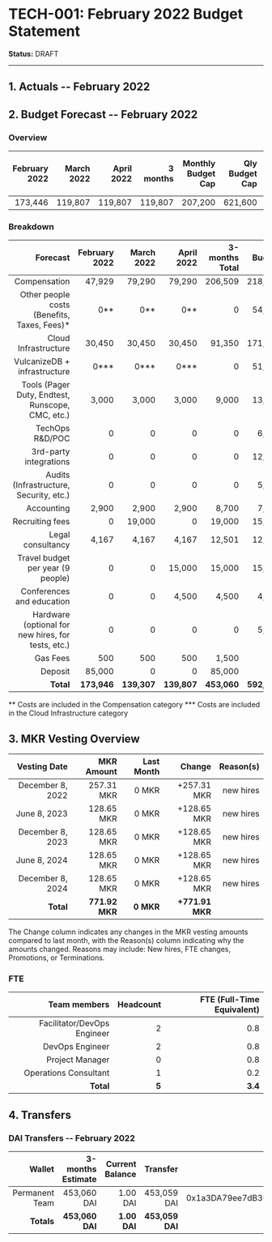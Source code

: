 # TECH-001: February 2022 Budget Statement

**Status:** DRAFT

---

## 1. Actuals -- February 2022

## 2. Budget Forecast -- February 2022

### Overview

|February 2022|March 2022|April 2022|3 months|Monthly Budget Cap|Qly Budget Cap|Annual Budget Cap + Buffer|
|------------:|---------:|---------:|-------:|-----------------:|-------------:|-------------------------:|
|173,446|119,807|119,807|119,807|207,200|621,600|2,486,400|

### Breakdown
|Forecast|February 2022|March 2022|April 2022|3-months Total|Qly Budget Cap|
|------------:|---------:|---------:|-------:|-----------------:|-------------:|
|Compensation|47,929|79,290|79,290|206,509|218,000|
|Other people costs (Benefits, Taxes, Fees)*|0**|0**|0**|0|54,500|
|Cloud Infrastructure|30,450|30,450|30,450|91,350|171,000|
|VulcanizeDB + infrastructure|0***|0***|0***|0|51,250|
|Tools (Pager Duty, Endtest, Runscope, CMC, etc.)|3,000|3,000|3,000|9,000|13,500|
|TechOps R&D/POC|0|0|0|0|6,000|
|3rd-party integrations|0|0|0|0|12,500|
|Audits (Infrastructure, Security, etc.)|0|0|0|0|5,000|
|Accounting|2,900|2,900|2,900|8,700|7,500|
|Recruiting fees|0|19,000|0|19,000|15,000|
|Legal consultancy|4,167|4,167|4,167|12,501|12,500|
|Travel budget per year (9 people)|0|0|15,000|15,000|15,750|
|Conferences and education|0|0|4,500|4,500|4,500|
|Hardware (optional for new hires, for tests, etc.)|0|0|0|0|5,000|
|Gas Fees|500|500|500|1,500|-|
|Deposit|85,000|0|0|85,000|-|
|**Total**|**173,946**|**139,307**|**139,807**|**453,060**|**592,000**|

** Costs are included in the Compensation category
*** Costs are included in the Cloud Infrastructure category

## 3. MKR Vesting Overview
				
|Vesting Date|MKR Amount|Last Month|Change|Reason(s)|
|---------------:|---------:|---------:|-------:|-----------------:|
|December 8, 2022|257.31 MKR|0 MKR|+257.31 MKR|new hires|
|June 8, 2023|128.65 MKR|0 MKR|+128.65 MKR|new hires|
|December 8, 2023|128.65 MKR|0 MKR|+128.65 MKR|new hires|
|June 8, 2024|128.65 MKR|0 MKR|+128.65 MKR|new hires|
|December 8, 2024|128.65 MKR|0 MKR|+128.65 MKR|new hires|
|**Total**|**771.92 MKR**|**0 MKR**|**+771.91 MKR**||

The Change column indicates any changes in the MKR vesting amounts compared to last month, with the Reason(s) column indicating why the amounts changed. Reasons may include: New hires, FTE changes, Promotions, or Terminations.

### FTE
|Team members|Headcount|FTE (Full-Time Equivalent)|
|---------------:|---------:|---------:|
|Facilitator/DevOps Engineer|2|0.8|
|DevOps Engineer|2|0.8|
|Project Manager|0|0.8|
|Operations Consultant|1|0.2|
|**Total**|**5**|**3.4**|

## 4. Transfers

### DAI Transfers -- February 2022

|Wallet|3-months Estimate|Current Balance|Transfer|Multi-sig Address|
|---------------:|---------:|---------:|-------:|-----------------:|
|Permanent Team|453,060 DAI|1.00 DAI|453,059 DAI|0x1a3DA79ee7dB30466cA752DE6a75DEf5e635b2f6|
|**Totals**|**453,060 DAI**|**1.00 DAI**|**453,059 DAI**||
